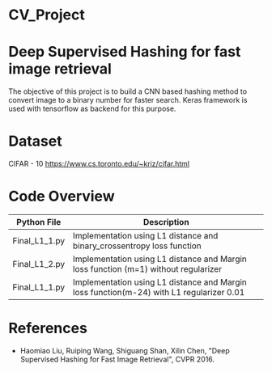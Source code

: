 # CV_Project
# Deep Supervised Hashing for fast image retrieval

The objective of this project is to build a CNN based hashing method to convert image to a
binary number for faster search. Keras framework is used with tensorflow as backend for this
purpose.

# Dataset

CIFAR - 10
https://www.cs.toronto.edu/~kriz/cifar.html

# Code Overview


 Python File | Description 
 ------ | ------ 
 Final_L1_1.py | Implementation using L1 distance and binary_crossentropy loss function 
 Final_L1_2.py | Implementation using L1 distance and Margin loss function (m=1) without regularizer 
 Final_L1_1.py | Implementation using L1 distance and Margin loss function(m-24) with L1 regularizer 0.01


# References
  - Haomiao Liu, Ruiping Wang, Shiguang Shan, Xilin Chen, "Deep Supervised Hashing for Fast Image Retrieval", CVPR 2016.

